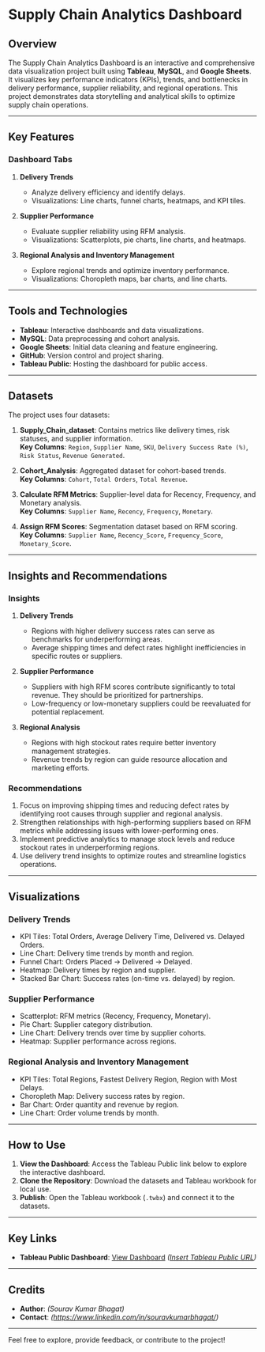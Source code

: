 # Supply Chain Analytics Dashboard

## Overview
The Supply Chain Analytics Dashboard is an interactive and comprehensive data visualization project built using **Tableau**, **MySQL**, and **Google Sheets**. It visualizes key performance indicators (KPIs), trends, and bottlenecks in delivery performance, supplier reliability, and regional operations. This project demonstrates data storytelling and analytical skills to optimize supply chain operations.

---

## Key Features
### Dashboard Tabs
1. **Delivery Trends**
   - Analyze delivery efficiency and identify delays.
   - Visualizations: Line charts, funnel charts, heatmaps, and KPI tiles.

2. **Supplier Performance**
   - Evaluate supplier reliability using RFM analysis.
   - Visualizations: Scatterplots, pie charts, line charts, and heatmaps.

3. **Regional Analysis and Inventory Management**
   - Explore regional trends and optimize inventory performance.
   - Visualizations: Choropleth maps, bar charts, and line charts.

---

## Tools and Technologies
- **Tableau**: Interactive dashboards and data visualizations.
- **MySQL**: Data preprocessing and cohort analysis.
- **Google Sheets**: Initial data cleaning and feature engineering.
- **GitHub**: Version control and project sharing.
- **Tableau Public**: Hosting the dashboard for public access.

---

## Datasets
The project uses four datasets:
1. **Supply_Chain_dataset**: Contains metrics like delivery times, risk statuses, and supplier information.  
   **Key Columns**: `Region`, `Supplier Name`, `SKU`, `Delivery Success Rate (%)`, `Risk Status`, `Revenue Generated`.

2. **Cohort_Analysis**: Aggregated dataset for cohort-based trends.  
   **Key Columns**: `Cohort`, `Total Orders`, `Total Revenue`.

3. **Calculate RFM Metrics**: Supplier-level data for Recency, Frequency, and Monetary analysis.  
   **Key Columns**: `Supplier Name`, `Recency`, `Frequency`, `Monetary`.

4. **Assign RFM Scores**: Segmentation dataset based on RFM scoring.  
   **Key Columns**: `Supplier Name`, `Recency_Score`, `Frequency_Score`, `Monetary_Score`.

---

## Insights and Recommendations
### Insights
1. **Delivery Trends**
   - Regions with higher delivery success rates can serve as benchmarks for underperforming areas.
   - Average shipping times and defect rates highlight inefficiencies in specific routes or suppliers.

2. **Supplier Performance**
   - Suppliers with high RFM scores contribute significantly to total revenue. They should be prioritized for partnerships.
   - Low-frequency or low-monetary suppliers could be reevaluated for potential replacement.

3. **Regional Analysis**
   - Regions with high stockout rates require better inventory management strategies.
   - Revenue trends by region can guide resource allocation and marketing efforts.

### Recommendations
1. Focus on improving shipping times and reducing defect rates by identifying root causes through supplier and regional analysis.
2. Strengthen relationships with high-performing suppliers based on RFM metrics while addressing issues with lower-performing ones.
3. Implement predictive analytics to manage stock levels and reduce stockout rates in underperforming regions.
4. Use delivery trend insights to optimize routes and streamline logistics operations.

---

## Visualizations
### Delivery Trends
- KPI Tiles: Total Orders, Average Delivery Time, Delivered vs. Delayed Orders.
- Line Chart: Delivery time trends by month and region.
- Funnel Chart: Orders Placed → Delivered → Delayed.
- Heatmap: Delivery times by region and supplier.
- Stacked Bar Chart: Success rates (on-time vs. delayed) by region.

### Supplier Performance
- Scatterplot: RFM metrics (Recency, Frequency, Monetary).
- Pie Chart: Supplier category distribution.
- Line Chart: Delivery trends over time by supplier cohorts.
- Heatmap: Supplier performance across regions.

### Regional Analysis and Inventory Management
- KPI Tiles: Total Regions, Fastest Delivery Region, Region with Most Delays.
- Choropleth Map: Delivery success rates by region.
- Bar Chart: Order quantity and revenue by region.
- Line Chart: Order volume trends by month.

---

## How to Use
1. **View the Dashboard**: Access the Tableau Public link below to explore the interactive dashboard.
2. **Clone the Repository**: Download the datasets and Tableau workbook for local use.
3. **Publish**: Open the Tableau workbook (`.twbx`) and connect it to the datasets.

---

## Key Links
- **Tableau Public Dashboard**: [View Dashboard](#) *([Insert Tableau Public URL](https://public.tableau.com/views/SupplyChainAnalysis_17356428410530/DeliveryTrends?:language=en-US&:sid=&:redirect=auth&:display_count=n&:origin=viz_share_link))*

---

## Credits
- **Author**: *(Sourav Kumar Bhagat)*
- **Contact**: *(https://www.linkedin.com/in/souravkumarbhagat/)*

---

Feel free to explore, provide feedback, or contribute to the project!

